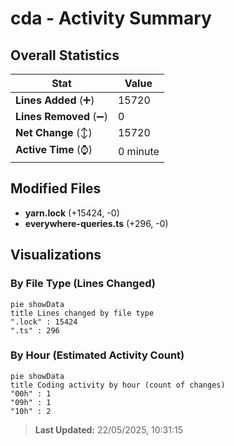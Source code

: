 # cda - Activity Summary 

## Overall Statistics

| Stat                   | Value                                                             |
| ---------------------- | ----------------------------------------------------------------- |
| **Lines Added** (➕)   | 15720                                          |
| **Lines Removed** (➖) | 0                                        |
| **Net Change** (↕)    | 15720                |
| **Active Time** (⌚)   | 0 minute |


## Modified Files
- **yarn.lock** (+15424, -0)
- **everywhere-queries.ts** (+296, -0)

## Visualizations

### By File Type (Lines Changed)

```mermaid
pie showData
title Lines changed by file type
".lock" : 15424
".ts" : 296
```

### By Hour (Estimated Activity Count)

```mermaid
pie showData
title Coding activity by hour (count of changes)
"00h" : 1
"09h" : 1
"10h" : 2
```


> **Last Updated:** 22/05/2025, 10:31:15